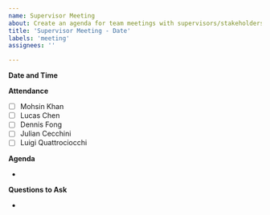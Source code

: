 ```yaml
---
name: Supervisor Meeting
about: Create an agenda for team meetings with supervisors/stakeholders.
title: 'Supervisor Meeting - Date'
labels: 'meeting'
assignees: ''

---
```


**Date and Time**

**Attendance**

- [ ] Mohsin Khan
- [ ] Lucas Chen
- [ ] Dennis Fong
- [ ] Julian Cecchini
- [ ] Luigi Quattrociocchi

**Agenda**

- 

**Questions to Ask**

-